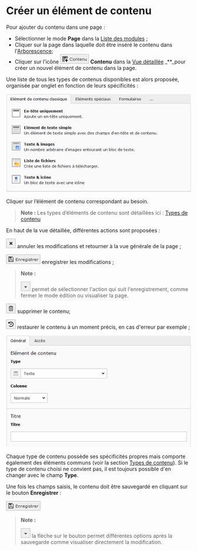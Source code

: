# Créer un élément de contenu

Pour ajouter du contenu dans une page :

* Sélectionner le mode **Page** dans la [Liste des modules](../introduction/se-reperer-dans-le-backend.md) ;
* Cliquer sur la page dans laquelle doit être inséré le contenu dans l'[Arborescence](../introduction/se-reperer-dans-le-backend.md);
* Cliquer sur l’icône ![](../.gitbook/assets/add_content_btn.png) **Contenu** dans la [Vue détaillée](../introduction/se-reperer-dans-le-backend.md) \_\*\*\_pour créer un nouvel élément de contenu dans la page.

Une liste de tous les types de contenus disponibles est alors proposée, organisée par onglet en fonction de leurs spécificités :

![](../.gitbook/assets/add_content_list.png)

Cliquer sur l’élément de contenu correspondant au besoin.

> **Note :** Les types d’éléments de contenu sont détaillées ici : [Types de contenu](types-de-contenu/)

En haut de la vue détaillée, différentes actions sont proposées :

![](../.gitbook/assets/btn_page_cancel.png.png) annuler les modifications et retourner à la vue générale de la page ;

![](../.gitbook/assets/btn_page_save.png) enregistrer les modifications ;

> **Note :**
>
> ![](../.gitbook/assets/btn_page_other-2-1.png) permet de sélectionner l'action qui suit l'enregistrement, comme fermer le mode édition ou visualiser la page.

![](../.gitbook/assets/btn_page_remove.png) supprimer le contenu;

![](../.gitbook/assets/btn_page_restore.png) restaurer le contenu à un moment précis, en cas d'erreur par exemple ;

![](../.gitbook/assets/add_content_text.png)

Chaque type de contenu possède ses spécificités propres mais comporte également des éléments communs \(voir la section [Types de contenu](types-de-contenu/)\). Si le type de contenu choisi ne convient pas, il est toujours possible d'en changer avec le champ **Type**.

Une fois les champs saisis, le contenu doit être sauvegardé en cliquant sur le bouton **Enregistrer** :

![](../.gitbook/assets/btn_page_save.png)

> **Note :**
>
> ![](../.gitbook/assets/btn_page_other.png) la flèche sur le bouton permet différentes options après la sauvegarde comme visualiser directement la modification.

